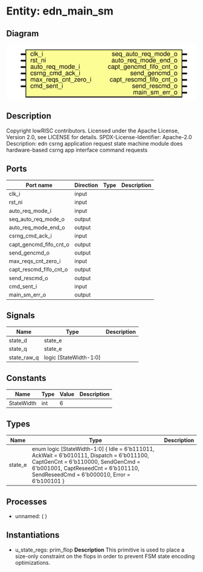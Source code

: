 # Entity: edn_main_sm

## Diagram

![Diagram](edn_main_sm.svg "Diagram")
## Description

Copyright lowRISC contributors.
 Licensed under the Apache License, Version 2.0, see LICENSE for details.
 SPDX-License-Identifier: Apache-2.0
 Description: edn csrng application request state machine module
   does hardware-based csrng app interface command requests
 
## Ports

| Port name              | Direction | Type | Description |
| ---------------------- | --------- | ---- | ----------- |
| clk_i                  | input     |      |             |
| rst_ni                 | input     |      |             |
| auto_req_mode_i        | input     |      |             |
| seq_auto_req_mode_o    | output    |      |             |
| auto_req_mode_end_o    | output    |      |             |
| csrng_cmd_ack_i        | input     |      |             |
| capt_gencmd_fifo_cnt_o | output    |      |             |
| send_gencmd_o          | output    |      |             |
| max_reqs_cnt_zero_i    | input     |      |             |
| capt_rescmd_fifo_cnt_o | output    |      |             |
| send_rescmd_o          | output    |      |             |
| cmd_sent_i             | input     |      |             |
| main_sm_err_o          | output    |      |             |
## Signals

| Name        | Type                   | Description |
| ----------- | ---------------------- | ----------- |
| state_d     | state_e                |             |
| state_q     | state_e                |             |
| state_raw_q | logic [StateWidth-1:0] |             |
## Constants

| Name       | Type | Value | Description |
| ---------- | ---- | ----- | ----------- |
| StateWidth | int  | 6     |             |
## Types

| Name    | Type                                                                                                                                                                                                                                                                                              | Description |
| ------- | ------------------------------------------------------------------------------------------------------------------------------------------------------------------------------------------------------------------------------------------------------------------------------------------------- | ----------- |
| state_e | enum logic [StateWidth-1:0] {     Idle          = 6'b111011,      AckWait       = 6'b010111,      Dispatch      = 6'b011100,      CaptGenCnt    = 6'b110000,      SendGenCmd    = 6'b001001,      CaptReseedCnt = 6'b101110,      SendReseedCmd = 6'b000010,      Error         = 6'b100101     } |             |
## Processes
- unnamed: (  )
## Instantiations

- u_state_regs: prim_flop
**Description**
This primitive is used to place a size-only constraint on the
flops in order to prevent FSM state encoding optimizations.

